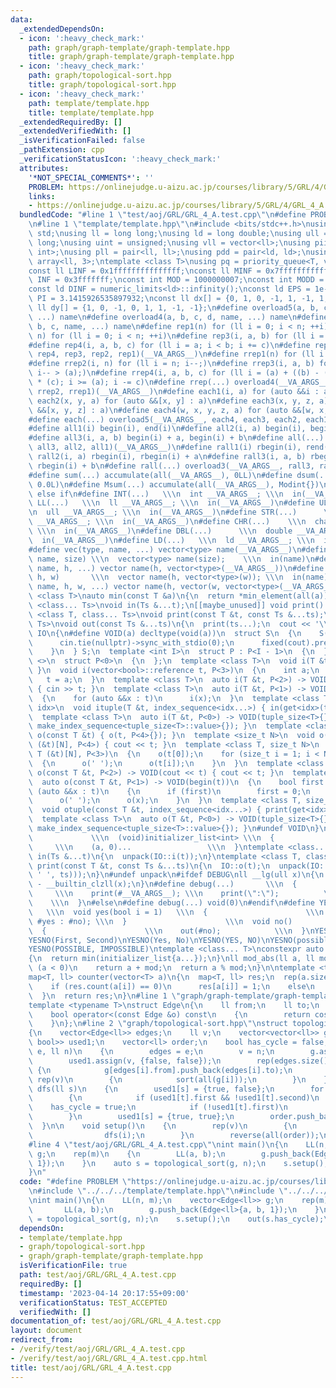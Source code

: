```yaml
---
data:
  _extendedDependsOn:
  - icon: ':heavy_check_mark:'
    path: graph/graph-template/graph-template.hpp
    title: graph/graph-template/graph-template.hpp
  - icon: ':heavy_check_mark:'
    path: graph/topological-sort.hpp
    title: graph/topological-sort.hpp
  - icon: ':heavy_check_mark:'
    path: template/template.hpp
    title: template/template.hpp
  _extendedRequiredBy: []
  _extendedVerifiedWith: []
  _isVerificationFailed: false
  _pathExtension: cpp
  _verificationStatusIcon: ':heavy_check_mark:'
  attributes:
    '*NOT_SPECIAL_COMMENTS*': ''
    PROBLEM: https://onlinejudge.u-aizu.ac.jp/courses/library/5/GRL/4/GRL_4_A
    links:
    - https://onlinejudge.u-aizu.ac.jp/courses/library/5/GRL/4/GRL_4_A
  bundledCode: "#line 1 \"test/aoj/GRL/GRL_4_A.test.cpp\"\n#define PROBLEM \"https://onlinejudge.u-aizu.ac.jp/courses/library/5/GRL/4/GRL_4_A\"\
    \n#line 1 \"template/template.hpp\"\n#include <bits/stdc++.h>\nusing namespace\
    \ std;\nusing ll = long long;\nusing ld = long double;\nusing ull = unsigned long\
    \ long;\nusing uint = unsigned;\nusing vll = vector<ll>;\nusing pii = pair<int,\
    \ int>;\nusing pll = pair<ll, ll>;\nusing pdd = pair<ld, ld>;\nusing tuplis =\
    \ array<ll, 3>;\ntemplate <class T>\nusing pq = priority_queue<T, vector<T>, greater<T>>;\n\
    const ll LINF = 0x1fffffffffffffff;\nconst ll MINF = 0x7fffffffffff;\nconst int\
    \ INF = 0x3fffffff;\nconst int MOD = 1000000007;\nconst int MODD = 998244353;\n\
    const ld DINF = numeric_limits<ld>::infinity();\nconst ld EPS = 1e-9;\nconst ld\
    \ PI = 3.1415926535897932;\nconst ll dx[] = {0, 1, 0, -1, 1, -1, 1, -1};\nconst\
    \ ll dy[] = {1, 0, -1, 0, 1, 1, -1, -1};\n#define overload5(a, b, c, d, e, name,\
    \ ...) name\n#define overload4(a, b, c, d, name, ...) name\n#define overload3(a,\
    \ b, c, name, ...) name\n#define rep1(n) for (ll i = 0; i < n; ++i)\n#define rep2(i,\
    \ n) for (ll i = 0; i < n; ++i)\n#define rep3(i, a, b) for (ll i = a; i < b; ++i)\n\
    #define rep4(i, a, b, c) for (ll i = a; i < b; i += c)\n#define rep(...) overload4(__VA_ARGS__,\
    \ rep4, rep3, rep2, rep1)(__VA_ARGS__)\n#define rrep1(n) for (ll i = n; i--;)\n\
    #define rrep2(i, n) for (ll i = n; i--;)\n#define rrep3(i, a, b) for (ll i = b;\
    \ i-- > (a);)\n#define rrep4(i, a, b, c) for (ll i = (a) + ((b) - (a)-1) / (c)\
    \ * (c); i >= (a); i -= c)\n#define rrep(...) overload4(__VA_ARGS__, rrep4, rrep3,\
    \ rrep2, rrep1)(__VA_ARGS__)\n#define each1(i, a) for (auto &&i : a)\n#define\
    \ each2(x, y, a) for (auto &&[x, y] : a)\n#define each3(x, y, z, a) for (auto\
    \ &&[x, y, z] : a)\n#define each4(w, x, y, z, a) for (auto &&[w, x, y, z] : a)\n\
    #define each(...) overload5(__VA_ARGS__, each4, each3, each2, each1)(__VA_ARGS__)\n\
    #define all1(i) begin(i), end(i)\n#define all2(i, a) begin(i), begin(i) + a\n\
    #define all3(i, a, b) begin(i) + a, begin(i) + b\n#define all(...) overload3(__VA_ARGS__,\
    \ all3, all2, all1)(__VA_ARGS__)\n#define rall1(i) rbegin(i), rend(i)\n#define\
    \ rall2(i, a) rbegin(i), rbegin(i) + a\n#define rall3(i, a, b) rbegin(i) + a,\
    \ rbegin(i) + b\n#define rall(...) overload3(__VA_ARGS__, rall3, rall2, rall1)(__VA_ARGS__)\n\
    #define sum(...) accumulate(all(__VA_ARGS__), 0LL)\n#define dsum(...) accumulate(all(__VA_ARGS__),\
    \ 0.0L)\n#define Msum(...) accumulate(all(__VA_ARGS__), Modint{})\n#define elif\
    \ else if\n#define INT(...)   \\\n  int __VA_ARGS__; \\\n  in(__VA_ARGS__)\n#define\
    \ LL(...)   \\\n  ll __VA_ARGS__; \\\n  in(__VA_ARGS__)\n#define ULL(...)   \\\
    \n  ull __VA_ARGS__; \\\n  in(__VA_ARGS__)\n#define STR(...)      \\\n  string\
    \ __VA_ARGS__; \\\n  in(__VA_ARGS__)\n#define CHR(...)    \\\n  char __VA_ARGS__;\
    \ \\\n  in(__VA_ARGS__)\n#define DBL(...)      \\\n  double __VA_ARGS__; \\\n\
    \  in(__VA_ARGS__)\n#define LD(...)   \\\n  ld __VA_ARGS__; \\\n  in(__VA_ARGS__)\n\
    #define vec(type, name, ...) vector<type> name(__VA_ARGS__)\n#define VEC(type,\
    \ name, size) \\\n  vector<type> name(size);    \\\n  in(name)\n#define vv(type,\
    \ name, h, ...) vector name(h, vector<type>(__VA_ARGS__))\n#define VV(type, name,\
    \ h, w)       \\\n  vector name(h, vector<type>(w)); \\\n  in(name)\n#define vvv(type,\
    \ name, h, w, ...) vector name(h, vector(w, vector<type>(__VA_ARGS__)))\ntemplate\
    \ <class T>\nauto min(const T &a)\n{\n  return *min_element(all(a));\n}\n\ntemplate\
    \ <class... Ts>\nvoid in(Ts &...t);\n[[maybe_unused]] void print() {}\ntemplate\
    \ <class T, class... Ts>\nvoid print(const T &t, const Ts &...ts);\ntemplate <class...\
    \ Ts>\nvoid out(const Ts &...ts)\n{\n  print(ts...);\n  cout << '\\n';\n}\nnamespace\
    \ IO\n{\n#define VOID(a) decltype(void(a))\n  struct S\n  {\n    S()\n    {\n\
    \      cin.tie(nullptr)->sync_with_stdio(0);\n      fixed(cout).precision(12);\n\
    \    }\n  } S;\n  template <int I>\n  struct P : P<I - 1>\n  {\n  };\n  template\
    \ <>\n  struct P<0>\n  {\n  };\n  template <class T>\n  void i(T &t) { i(t, P<3>{});\
    \ }\n  void i(vector<bool>::reference t, P<3>)\n  {\n    int a;\n    i(a);\n \
    \   t = a;\n  }\n  template <class T>\n  auto i(T &t, P<2>) -> VOID(cin >> t)\
    \ { cin >> t; }\n  template <class T>\n  auto i(T &t, P<1>) -> VOID(begin(t))\n\
    \  {\n    for (auto &&x : t)\n      i(x);\n  }\n  template <class T, size_t...\
    \ idx>\n  void ituple(T &t, index_sequence<idx...>) { in(get<idx>(t)...); }\n\
    \  template <class T>\n  auto i(T &t, P<0>) -> VOID(tuple_size<T>{}) { ituple(t,\
    \ make_index_sequence<tuple_size<T>::value>{}); }\n  template <class T>\n  void\
    \ o(const T &t) { o(t, P<4>{}); }\n  template <size_t N>\n  void o(const char\
    \ (&t)[N], P<4>) { cout << t; }\n  template <class T, size_t N>\n  void o(const\
    \ T (&t)[N], P<3>)\n  {\n    o(t[0]);\n    for (size_t i = 1; i < N; i++)\n  \
    \  {\n      o(' ');\n      o(t[i]);\n    }\n  }\n  template <class T>\n  auto\
    \ o(const T &t, P<2>) -> VOID(cout << t) { cout << t; }\n  template <class T>\n\
    \  auto o(const T &t, P<1>) -> VOID(begin(t))\n  {\n    bool first = 1;\n    for\
    \ (auto &&x : t)\n    {\n      if (first)\n        first = 0;\n      else\n  \
    \      o(' ');\n      o(x);\n    }\n  }\n  template <class T, size_t... idx>\n\
    \  void otuple(const T &t, index_sequence<idx...>) { print(get<idx>(t)...); }\n\
    \  template <class T>\n  auto o(T &t, P<0>) -> VOID(tuple_size<T>{}) { otuple(t,\
    \ make_index_sequence<tuple_size<T>::value>{}); }\n#undef VOID\n}\n#define unpack(a)\
    \             \\\n  (void)initializer_list<int> \\\n  {                      \
    \     \\\n    (a, 0)...                 \\\n  }\ntemplate <class... Ts>\nvoid\
    \ in(Ts &...t)\n{\n  unpack(IO::i(t));\n}\ntemplate <class T, class... Ts>\nvoid\
    \ print(const T &t, const Ts &...ts)\n{\n  IO::o(t);\n  unpack(IO::o((cout <<\
    \ ' ', ts)));\n}\n#undef unpack\n#ifdef DEBUG\nll __lg(ull x)\n{\n  return 63\
    \ - __builtin_clzll(x);\n}\n#define debug(...)       \\\n  {                 \
    \     \\\n    print(#__VA_ARGS__); \\\n    print(\":\");          \\\n    out(__VA_ARGS__);\
    \    \\\n  }\n#else\n#define debug(...) void(0)\n#endif\n#define YESNO(yes, no)\
    \   \\\n  void yes(bool i = 1)   \\\n  {                      \\\n    out(i ?\
    \ #yes : #no); \\\n  }                      \\\n  void no()              \\\n\
    \  {                      \\\n    out(#no);            \\\n  }\nYESNO(first, second)\n\
    YESNO(First, Second)\nYESNO(Yes, No)\nYESNO(YES, NO)\nYESNO(possible, impossible)\n\
    YESNO(POSSIBLE, IMPOSSIBLE)\ntemplate <class... T>\nconstexpr auto min(T... a)\n\
    {\n  return min(initializer_list{a...});\n}\nll mod_abs(ll a, ll mod)\n{\n  if\
    \ (a < 0)\n    return a + mod;\n  return a % mod;\n}\n\ntemplate <typename T>\n\
    map<T, ll> counter(vector<T> a)\n{\n  map<T, ll> res;\n  rep(a.size())\n  {\n\
    \    if (res.count(a[i]) == 0)\n      res[a[i]] = 1;\n    else\n      res[a[i]]++;\n\
    \  }\n  return res;\n}\n#line 1 \"graph/graph-template/graph-template.hpp\"\n\
    template <typename T>\nstruct Edge\n{\n    ll from;\n    ll to;\n    T cost;\n\
    \    bool operator<(const Edge &o) const\n    {\n        return cost < o.cost;\n\
    \    }\n};\n#line 2 \"graph/topological-sort.hpp\"\nstruct topological_sort\n\
    {\n    vector<Edge<ll>> edges;\n    ll v;\n    vector<vector<ll>> g;\n    vector<pair<bool,\
    \ bool>> used1;\n    vector<ll> order;\n    bool has_cycle = false;\n    topological_sort(vector<Edge<ll>>\
    \ e, ll n)\n    {\n        edges = e;\n        v = n;\n        g.assign(v, vector<ll>());\n\
    \        used1.assign(v, {false, false});\n        rep(edges.size())\n       \
    \ {\n            g[edges[i].from].push_back(edges[i].to);\n        }\n       \
    \ rep(v)\n        {\n            sort(all(g[i]));\n        }\n    }\n\n    void\
    \ dfs(ll s)\n    {\n        used1[s] = {true, false};\n        for (auto t : g[s])\n\
    \        {\n            if (used1[t].first && !used1[t].second)\n            \
    \    has_cycle = true;\n            if (!used1[t].first)\n                dfs(t);\n\
    \        }\n        used1[s] = {true, true};\n        order.push_back(s);\n  \
    \  }\n\n    void setup()\n    {\n        rep(v)\n        {\n            if (!used1[i].first)\n\
    \                dfs(i);\n        }\n        reverse(all(order));\n    }\n};\n\
    #line 4 \"test/aoj/GRL/GRL_4_A.test.cpp\"\nint main()\n{\n    LL(n, m);\n    vector<Edge<ll>>\
    \ g;\n    rep(m)\n    {\n        LL(a, b);\n        g.push_back(Edge<ll>{a, b,\
    \ 1});\n    }\n    auto s = topological_sort(g, n);\n    s.setup();\n    out(s.has_cycle);\n\
    }\n"
  code: "#define PROBLEM \"https://onlinejudge.u-aizu.ac.jp/courses/library/5/GRL/4/GRL_4_A\"\
    \n#include \"../../../template/template.hpp\"\n#include \"../../../graph/topological-sort.hpp\"\
    \nint main()\n{\n    LL(n, m);\n    vector<Edge<ll>> g;\n    rep(m)\n    {\n \
    \       LL(a, b);\n        g.push_back(Edge<ll>{a, b, 1});\n    }\n    auto s\
    \ = topological_sort(g, n);\n    s.setup();\n    out(s.has_cycle);\n}\n"
  dependsOn:
  - template/template.hpp
  - graph/topological-sort.hpp
  - graph/graph-template/graph-template.hpp
  isVerificationFile: true
  path: test/aoj/GRL/GRL_4_A.test.cpp
  requiredBy: []
  timestamp: '2023-04-14 20:17:55+09:00'
  verificationStatus: TEST_ACCEPTED
  verifiedWith: []
documentation_of: test/aoj/GRL/GRL_4_A.test.cpp
layout: document
redirect_from:
- /verify/test/aoj/GRL/GRL_4_A.test.cpp
- /verify/test/aoj/GRL/GRL_4_A.test.cpp.html
title: test/aoj/GRL/GRL_4_A.test.cpp
---
```

